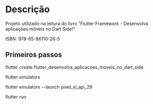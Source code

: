 # Descrição

Projeto utilizado na leitura do livro "Flutter Framework - Desenvolva aplicações móveis no Dart Side!"

ISBN: 978-65-86110-26-5

## Primeiros passos

flutter create flutter_desenvolva_aplicacoes_moveis_no_dart_side

flutter emulators

flutter emulators --launch pixel_xl_api_29

flutter run
